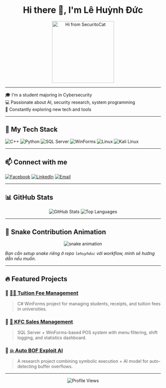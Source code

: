 <h1 align="center">Hi there 👋, I'm Lê Huỳnh Đức</h1>
<p align="center">
  <img src="https://octodex.github.com/images/securitocat.png" width="200" alt="Hi from SecuritoCat">
</p>

---

🎓 I'm a student majoring in Cybersecurity  
💻 Passionate about AI, security research, system programming  
🚀 Constantly exploring new tech and tools

---

## 🚀 My Tech Stack

![C++](https://img.shields.io/badge/C%2B%2B-00599C?style=for-the-badge&logo=c%2B%2B&logoColor=white)
![Python](https://img.shields.io/badge/Python-3670A0?style=for-the-badge&logo=python&logoColor=ffdd54)
![SQL Server](https://img.shields.io/badge/SQL_Server-CC2927?style=for-the-badge&logo=microsoftsqlserver&logoColor=white)
![WinForms](https://img.shields.io/badge/WinForms-5C2D91?style=for-the-badge&logo=windows&logoColor=white)
![Linux](https://img.shields.io/badge/Linux-FCC624?style=for-the-badge&logo=linux&logoColor=black)
![Kali Linux](https://img.shields.io/badge/Kali-557C94?style=for-the-badge&logo=kali-linux&logoColor=white)

---

## 📫 Connect with me

[![Facebook](https://img.shields.io/badge/Facebook-1877F2?style=for-the-badge&logo=facebook&logoColor=white)](https://facebook.com/lehuyhduc)
[![LinkedIn](https://img.shields.io/badge/LinkedIn-0A66C2?style=for-the-badge&logo=linkedin&logoColor=white)](https://linkedin.com/in/lehuyhduc)
[![Email](https://img.shields.io/badge/Gmail-D14836?style=for-the-badge&logo=gmail&logoColor=white)](mailto:duc@example.com)

---

## 📊 GitHub Stats

<div align="center">
  <img src="https://github-readme-stats.vercel.app/api?username=lehuyhduc&show_icons=true&theme=radical" alt="GitHub Stats" />
  <img src="https://github-readme-stats.vercel.app/api/top-langs/?username=lehuyhduc&layout=compact&theme=radical" alt="Top Languages" />
</div>

---

## 🐍 Snake Contribution Animation

<p align="center">
  <img src="https://github.com/lehuyhduc/lehuyhduc/raw/output/github-contribution-grid-snake.svg" alt="snake animation" />
</p>

*Bạn cần setup snake riêng ở repo `lehuyhduc` với workflow, mình sẽ hướng dẫn nếu muốn.*

---

## 🔥 Featured Projects

### 📌 [👨‍🎓 Tuition Fee Management](https://github.com/lehuyhduc/tuition-manager)
> C# WinForms project for managing students, receipts, and tuition fees in universities.

### 📌 [🍔 KFC Sales Management](https://github.com/lehuyhduc/kfc-manager)
> SQL Server + WinForms-based POS system with menu filtering, shift logging, and statistics dashboard.

### 📌 [💥 Auto BOF Exploit AI](https://github.com/lehuyhduc/auto-bof-ai)
> A research project combining symbolic execution + AI model for auto-detecting buffer overflows.

---

<p align="center">
  <img src="https://komarev.com/ghpvc/?username=lehuyhduc&label=Profile%20views&color=0e75b6&style=flat" alt="Profile Views" />
</p>
